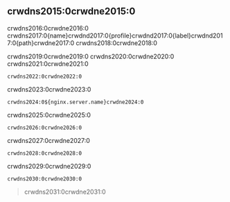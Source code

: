 ## crwdns2015:0crwdne2015:0

crwdns2016:0crwdne2016:0 crwdns2017:0{name}crwdnd2017:0{profile}crwdnd2017:0{label}crwdnd2017:0{path}crwdne2017:0 crwdns2018:0crwdne2018:0

crwdns2019:0crwdne2019:0 crwdns2020:0crwdne2020:0 crwdns2021:0crwdne2021:0

    crwdns2022:0crwdne2022:0
    

crwdns2023:0crwdne2023:0

    crwdns2024:0${nginx.server.name}crwdne2024:0
    

crwdns2025:0crwdne2025:0

    crwdns2026:0crwdne2026:0
    

crwdns2027:0crwdne2027:0

    crwdns2028:0crwdne2028:0
    

crwdns2029:0crwdne2029:0

    crwdns2030:0crwdne2030:0
    

> crwdns2031:0crwdne2031:0